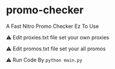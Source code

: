 # promo-checker
A Fast Nitro Promo Checker Ez To Use

⚠️ Edit proxies.txt file set your own proxies

⚠️ Edit promos.txt file set your all promos

⚠️ Run Code By ```python main.py```
